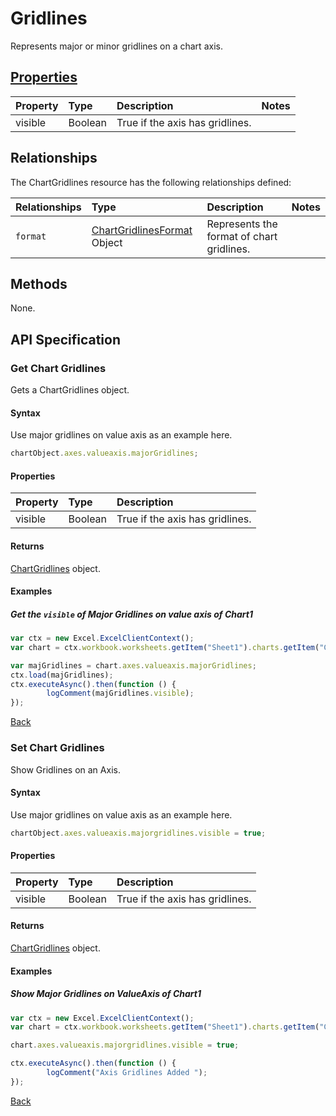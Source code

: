 # Gridlines
Represents major or minor gridlines on a chart axis.

## [Properties](#get-chart-gridlines)

| Property         | Type    |Description|Notes |
|:-----------------|:--------|:----------|:-----|
|visible| Boolean | True if the axis has gridlines. ||

## Relationships
The ChartGridlines resource has the following relationships defined:

| Relationships    | Type    |Description|Notes |
|:-----------------|:--------|:----------|:-----|
| `format`          |[ChartGridlinesFormat](chartGridlinesFormat.md) Object | Represents the format of chart gridlines.
          

## Methods
None.

## API Specification 
### Get Chart Gridlines

Gets a ChartGridlines object.

#### Syntax
Use major gridlines on value axis as an example here.

```js
chartObject.axes.valueaxis.majorGridlines;
```
#### Properties
| Property         | Type    |Description|
|:-----------------|:--------|:----------|
|visible| Boolean | True if the axis has gridlines. |

#### Returns

[ChartGridlines](resources/chartGridlines.md) object. 

#### Examples

##### Get the `visible` of Major Gridlines on value axis of Chart1
```js
var ctx = new Excel.ExcelClientContext();
var chart = ctx.workbook.worksheets.getItem("Sheet1").charts.getItem("Chart1");	

var majGridlines = chart.axes.valueaxis.majorGridlines;
ctx.load(majGridlines);
ctx.executeAsync().then(function () {
		logComment(majGridlines.visible);
});
```

[Back](#properties)

### Set Chart Gridlines

Show Gridlines on an Axis. 

#### Syntax
Use major gridlines on value axis as an example here.
```js
chartObject.axes.valueaxis.majorgridlines.visible = true;
```

#### Properties
| Property         | Type    |Description|
|:-----------------|:--------|:----------|
|visible| Boolean | True if the axis has gridlines. |

#### Returns
[ChartGridlines](resources/chartGridlines.md) object. 

#### Examples

##### Show Major Gridlines on ValueAxis of Chart1

```js
var ctx = new Excel.ExcelClientContext();
var chart = ctx.workbook.worksheets.getItem("Sheet1").charts.getItem("Chart1");	

chart.axes.valueaxis.majorgridlines.visible = true;

ctx.executeAsync().then(function () {
		logComment("Axis Gridlines Added ");
});
```
[Back](#properties)